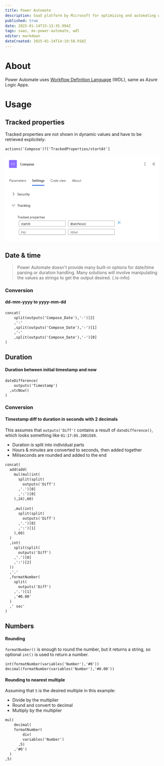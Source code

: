 ```yaml
---
title: Power Automate
description: SaaS platform by Microsoft for optimizing and automating workflows and business processes
published: true
date: 2025-01-14T15:13:35.994Z
tags: saas, ms-power-automate, wdl
editor: markdown
dateCreated: 2025-01-14T14:19:58.918Z
---
```


# About
Power Automate uses [Workflow Definition Language](https://learn.microsoft.com/en-us/azure/logic-apps/logic-apps-workflow-definition-language) (WDL), same as Azure Logic Apps.

# Usage
## Tracked properties
Tracked properties are not shown in dynamic values and have to be retrieved explicitely:
```
actions('Compose')?['TrackedProperties/startAt']
```
![power-automate-tracked-properties.png](/software/power-automate/power-automate-tracked-properties.png)

## Date & time
> Power Automate doesn't provide many built-in options for date/time parsing or duration handling.
> Many solutions will involve manipulating the values as strings to get the output desired.
{.is-info}
### Conversion
#### dd-mm-yyyy to yyyy-mm-dd
```wdl
concat(
	split(outputs('Compose_Date'),'-')[2]
	,'-'
	,split(outputs('Compose_Date'),'-')[1]
	,'-'
	,split(outputs('Compose_Date'),'-')[0]
)
```
## Duration
#### Duration between initial timestamp and now
```wdl
dateDifference(
	outputs('Timestamp')
  ,utcNow()
)
```
### Conversion
#### Timestamp diff to duration in seconds with 2 decimals
This assumes that `outputs('Diff')` contains a result of `dateDifference()`, which looks something like `01:17:05.2001589`.

- Duration is split into individual parts
- Hours & minutes are converted to seconds, then added together
- Miliseconds are rounded and added to the end

```wdl
concat(
  add(add(
    mul(mul(int(
      split(split(
        outputs('Diff')
      ,'.')[0]
      ,':')[0]
    ),24),60)

    ,mul(int(
      split(split(
        outputs('Diff')
      ,'.')[0]
      ,':')[1]
    ),60)
  )
  ,int(
    split(split(
      outputs('Diff')
    ,'.')[0]
    ,':')[2]
  ))
  ,'.'
  ,formatNumber(
    split(
      outputs('Diff')
    ,'.')[1]
    ,'#0.00'
  )
  ,' sec'
)
```
## Numbers
#### Rounding
`formatNumber()` is enough to round the number, but it returns a string, so optional `int()` is used to return a number.
```wdl
int(formatNumber(variables('Number'),'#0'))
decimal(formatNumber(variables('Number'),'#0.00'))
```
#### Rounding to nearest multiple
Assuming that `5` is the desired multiple in this example:
- Divide by the multiplier
- Round and convert to decimal
- Multiply by the multiplier
```wdl
mul(
	decimal(
  	formatNumber(
    	div(
      	variables('Number')
      ,5)
    ,'#0')
  )
,5)
```